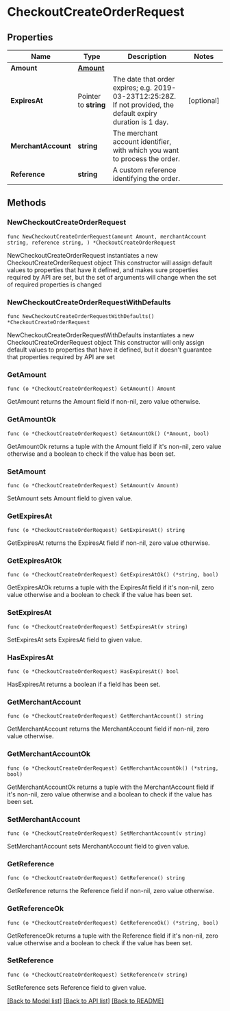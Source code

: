 # CheckoutCreateOrderRequest

## Properties

Name | Type | Description | Notes
------------ | ------------- | ------------- | -------------
**Amount** | [**Amount**](Amount.md) |  | 
**ExpiresAt** | Pointer to **string** | The date that order expires; e.g. 2019-03-23T12:25:28Z. If not provided, the default expiry duration is 1 day. | [optional] 
**MerchantAccount** | **string** | The merchant account identifier, with which you want to process the order. | 
**Reference** | **string** | A custom reference identifying the order. | 

## Methods

### NewCheckoutCreateOrderRequest

`func NewCheckoutCreateOrderRequest(amount Amount, merchantAccount string, reference string, ) *CheckoutCreateOrderRequest`

NewCheckoutCreateOrderRequest instantiates a new CheckoutCreateOrderRequest object
This constructor will assign default values to properties that have it defined,
and makes sure properties required by API are set, but the set of arguments
will change when the set of required properties is changed

### NewCheckoutCreateOrderRequestWithDefaults

`func NewCheckoutCreateOrderRequestWithDefaults() *CheckoutCreateOrderRequest`

NewCheckoutCreateOrderRequestWithDefaults instantiates a new CheckoutCreateOrderRequest object
This constructor will only assign default values to properties that have it defined,
but it doesn't guarantee that properties required by API are set

### GetAmount

`func (o *CheckoutCreateOrderRequest) GetAmount() Amount`

GetAmount returns the Amount field if non-nil, zero value otherwise.

### GetAmountOk

`func (o *CheckoutCreateOrderRequest) GetAmountOk() (*Amount, bool)`

GetAmountOk returns a tuple with the Amount field if it's non-nil, zero value otherwise
and a boolean to check if the value has been set.

### SetAmount

`func (o *CheckoutCreateOrderRequest) SetAmount(v Amount)`

SetAmount sets Amount field to given value.


### GetExpiresAt

`func (o *CheckoutCreateOrderRequest) GetExpiresAt() string`

GetExpiresAt returns the ExpiresAt field if non-nil, zero value otherwise.

### GetExpiresAtOk

`func (o *CheckoutCreateOrderRequest) GetExpiresAtOk() (*string, bool)`

GetExpiresAtOk returns a tuple with the ExpiresAt field if it's non-nil, zero value otherwise
and a boolean to check if the value has been set.

### SetExpiresAt

`func (o *CheckoutCreateOrderRequest) SetExpiresAt(v string)`

SetExpiresAt sets ExpiresAt field to given value.

### HasExpiresAt

`func (o *CheckoutCreateOrderRequest) HasExpiresAt() bool`

HasExpiresAt returns a boolean if a field has been set.

### GetMerchantAccount

`func (o *CheckoutCreateOrderRequest) GetMerchantAccount() string`

GetMerchantAccount returns the MerchantAccount field if non-nil, zero value otherwise.

### GetMerchantAccountOk

`func (o *CheckoutCreateOrderRequest) GetMerchantAccountOk() (*string, bool)`

GetMerchantAccountOk returns a tuple with the MerchantAccount field if it's non-nil, zero value otherwise
and a boolean to check if the value has been set.

### SetMerchantAccount

`func (o *CheckoutCreateOrderRequest) SetMerchantAccount(v string)`

SetMerchantAccount sets MerchantAccount field to given value.


### GetReference

`func (o *CheckoutCreateOrderRequest) GetReference() string`

GetReference returns the Reference field if non-nil, zero value otherwise.

### GetReferenceOk

`func (o *CheckoutCreateOrderRequest) GetReferenceOk() (*string, bool)`

GetReferenceOk returns a tuple with the Reference field if it's non-nil, zero value otherwise
and a boolean to check if the value has been set.

### SetReference

`func (o *CheckoutCreateOrderRequest) SetReference(v string)`

SetReference sets Reference field to given value.



[[Back to Model list]](../README.md#documentation-for-models) [[Back to API list]](../README.md#documentation-for-api-endpoints) [[Back to README]](../README.md)


